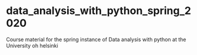 # data_analysis_with_python_spring_2020
Course material for the spring instance of Data analysis with python at the University oh helsinki
